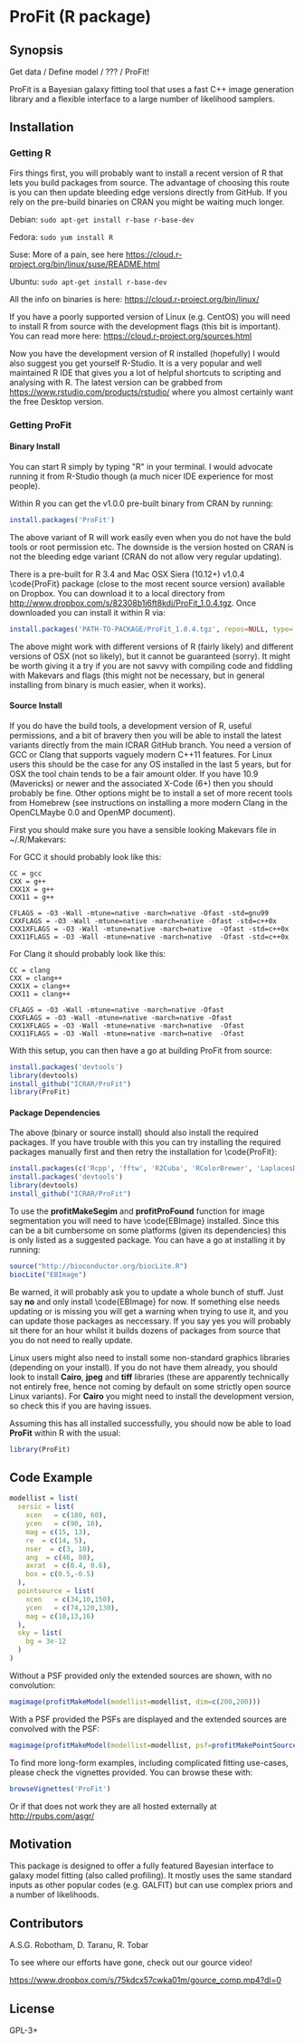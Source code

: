 # ProFit (R package)

## Synopsis

Get data / Define model / ??? / ProFit!

ProFit is a Bayesian galaxy fitting tool that uses a fast C++ image generation library and a flexible interface to a large number of likelihood samplers.

## Installation

### Getting R

Firs things first, you will probably want to install a recent version of R that lets you build packages from source. The advantage of choosing this route is you can then update bleeding edge versions directly from GitHub. If you rely on the pre-build binaries on CRAN you might be waiting much longer.

Debian:	`sudo apt-get install r-base r-base-dev`

Fedora:	`sudo yum install R`

Suse:	More of a pain, see here <https://cloud.r-project.org/bin/linux/suse/README.html>

Ubuntu:	`sudo apt-get install r-base-dev`

All the info on binaries is here: <https://cloud.r-project.org/bin/linux/>

If you have a poorly supported version of Linux (e.g. CentOS) you will need to install R from source with the development flags (this bit is important). You can read more here: <https://cloud.r-project.org/sources.html>

Now you have the development version of R installed (hopefully) I would also suggest you get yourself R-Studio. It is a very popular and well maintained R IDE that gives you a lot of helpful shortcuts to scripting and analysing with R. The latest version can be grabbed from <https://www.rstudio.com/products/rstudio/> where you almost certainly want the free Desktop version.

### Getting ProFit

#### Binary Install

You can start R simply by typing "R" in your terminal. I would advocate running it from R-Studio though (a much nicer IDE experience for most people).

Within R you can get the v1.0.0 pre-built binary from CRAN by running:

```R
install.packages('ProFit')
```

The above variant of R will work easily even when you do not have the buld tools or root permission etc. The downside is the version hosted on CRAN is not the bleeding edge variant (CRAN do not allow very regular updating).

There is a pre-built for R 3.4 and Mac OSX Siera (10.12+) v1.0.4 \code{ProFit} package (close to the most recent source version) available on Dropbox. You can download it to a local directory from <http://www.dropbox.com/s/82308b1j6ft8kdj/ProFit_1.0.4.tgz>. Once downloaded you can install it within R via:

```R
install.packages('PATH-TO-PACKAGE/ProFit_1.0.4.tgz', repos=NULL, type='mac.binary')
```

The above might work with different versions of R (fairly likely) and different versions of OSX (not so likely), but it cannot be guaranteed (sorry). It might be worth giving it a try if you are not savvy with compiling code and fiddling with Makevars and flags (this might not be necessary, but in general installing from binary is much easier, when it works).

#### Source Install

If you do have the build tools, a development version of R, useful permissions, and a bit of bravery then you will be able to install the latest variants directly from the main ICRAR GitHub branch. You need a version of GCC or Clang that supports vaguely modern C++11 features. For Linux users this should be the case for any OS installed in the last 5 years, but for OSX the tool chain tends to be a fair amount older. If you have 10.9 (Mavericks) or newer and the associated X-Code (6+) then you should probably be fine. Other options might be to install a set of more recent tools from Homebrew (see instructions on installing a more modern Clang in the OpenCLMaybe 0.0 and OpenMP document).

First you should make sure you have a sensible looking Makevars file in ~/.R/Makevars:

For GCC it should probably look like this:

```
CC = gcc
CXX = g++
CXX1X = g++
CXX11 = g++

CFLAGS = -O3 -Wall -mtune=native -march=native -Ofast -std=gnu99
CXXFLAGS = -O3 -Wall -mtune=native -march=native -Ofast -std=c++0x
CXX1XFLAGS = -O3 -Wall -mtune=native -march=native  -Ofast -std=c++0x
CXX11FLAGS = -O3 -Wall -mtune=native -march=native  -Ofast -std=c++0x
```

For Clang it should probably look like this:

```
CC = clang
CXX = clang++
CXX1X = clang++
CXX11 = clang++

CFLAGS = -O3 -Wall -mtune=native -march=native -Ofast
CXXFLAGS = -O3 -Wall -mtune=native -march=native -Ofast
CXX1XFLAGS = -O3 -Wall -mtune=native -march=native  -Ofast
CXX11FLAGS = -O3 -Wall -mtune=native -march=native  -Ofast
```

With this setup, you can then have a go at building ProFit from source:

```R
install.packages('devtools')
library(devtools)
install_github("ICRAR/ProFit")
library(ProFit)
```

#### Package Dependencies

The above (binary or source install) should also install the required packages. If you have trouble with this you can try installing the required packages manually first and then retry the installation for \code{ProFit}:

```R
install.packages(c('Rcpp', 'fftw', 'R2Cuba', 'RColorBrewer', 'LaplacesDemon', 'imager', 'magicaxis', 'FITSio', 'data.table'))
install.packages('devtools')
library(devtools)
install_github("ICRAR/ProFit")
```

To use the **profitMakeSegim** and **profitProFound** function for image segmentation you will need to have \code{EBImage} installed. Since this can be a bit cumbersome on some platforms (given its dependencies) this is only listed as a suggested package. You can have a go at installing it by running:

```R
source("http://bioconductor.org/biocLite.R")
biocLite("EBImage")
```

Be warned, it will probably ask you to update a whole bunch of stuff. Just say **no** and only install \code{EBImage} for now. If something else needs updating or is missing you will get a warning when trying to use it, and you can update those packages as neccessary. If you say yes you will probably sit there for an hour whilst it builds dozens of packages from source that you do not need to really update.

Linux users might also need to install some non-standard graphics libraries (depending on your install). If you do not have them already, you should look to install **Cairo**, **jpeg** and **tiff** libraries (these are apparently technically not entirely free, hence not coming by default on some strictly open source Linux variants). For **Cairo** you might need to install the development version, so check this if you are having issues.

Assuming this has all installed successfully, you should now be able to load **ProFit** within R with the usual:

```R
library(ProFit)
```

## Code Example

```R
modellist = list(
  sersic = list(
    xcen   = c(180, 60),
    ycen   = c(90, 10),
    mag = c(15, 13),
    re  = c(14, 5),
    nser  = c(3, 10),
    ang  = c(46, 80),
    axrat  = c(0.4, 0.6),
    box = c(0.5,-0.5)
  ),
  pointsource = list(
    xcen   = c(34,10,150),
    ycen   = c(74,120,130),
    mag = c(10,13,16)
  ),
  sky = list(
    bg = 3e-12
  )
)
```

Without a PSF provided only the extended sources are shown, with no convolution:

```R
magimage(profitMakeModel(modellist=modellist, dim=c(200,200)))
```

With a PSF provided the PSFs are displayed and the extended sources are convolved with the PSF:

```R
magimage(profitMakeModel(modellist=modellist, psf=profitMakePointSource(), dim=c(200,200)))
```

To find more long-form examples, including complicated fitting use-cases, please check the vignettes provided. You can browse these with:

```R
browseVignettes('ProFit')
```

Or if that does not work they are all hosted externally at <http://rpubs.com/asgr/>

## Motivation

This package is designed to offer a fully featured Bayesian interface to galaxy model fitting (also called profiling). It mostly uses the same standard inputs as other popular codes (e.g. GALFIT) but can use complex priors and a number of likelihoods.

## Contributors

A.S.G. Robotham, D. Taranu, R. Tobar

To see where our efforts have gone, check out our gource video!

https://www.dropbox.com/s/75kdcx57cwka01m/gource_comp.mp4?dl=0

## License

GPL-3+
